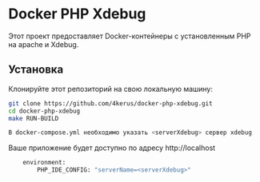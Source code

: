 # Docker PHP Xdebug

Этот проект предоставляет Docker-контейнеры с установленным PHP на apache и Xdebug.

## Установка

Клонируйте этот репозиторий на свою локальную машину:

```bash
git clone https://github.com/4kerus/docker-php-xdebug.git
cd docker-php-xdebug
make RUN-BUILD

В docker-compose.yml необходимо указать <serverXdebug> сервер xdebug
```

Ваше приложение будет доступно по адресу http://localhost

```bash
    environment:
        PHP_IDE_CONFIG: "serverName=<serverXdebug>"
```

